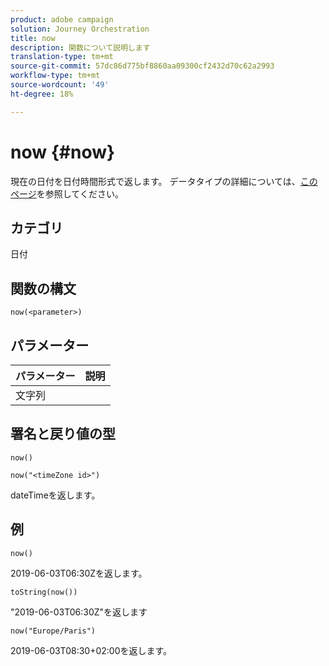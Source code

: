 ```yaml
---
product: adobe campaign
solution: Journey Orchestration
title: now
description: 関数について説明します
translation-type: tm+mt
source-git-commit: 57dc86d775bf8860aa09300cf2432d70c62a2993
workflow-type: tm+mt
source-wordcount: '49'
ht-degree: 18%

---
```



# now {#now}

現在の日付を日付時間形式で返します。 データタイプの詳細については、[このページ](../expression/data-types.md)を参照してください。

## カテゴリ

日付

## 関数の構文

`now(<parameter>)`

## パラメーター

| パラメーター | 説明 |
|--- |--- |
| 文字列 |  |

## 署名と戻り値の型

`now()`

`now("<timeZone id>")`

dateTimeを返します。

## 例

`now()`

2019-06-03T06:30Zを返します。

`toString(now())`

&quot;2019-06-03T06:30Z&quot;を返します

`now("Europe/Paris")`

2019-06-03T08:30+02:00を返します。